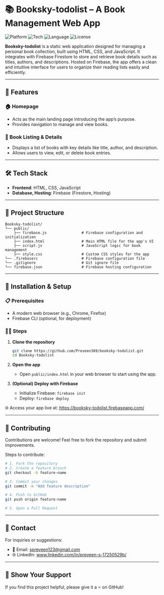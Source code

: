 # 📚 Booksky-todolist – A Book Management Web App

![Platform](https://img.shields.io/badge/Platform-Web-blue.svg)
![Tech](https://img.shields.io/badge/Frontend-HTML%20%7C%20CSS-orange.svg)
![Language](https://img.shields.io/badge/Language-JavaScript-yellow.svg)
![License](https://img.shields.io/badge/License-MIT-lightgrey.svg)

**Booksky-todolist** is a static web application designed for managing a personal book collection, built using HTML, CSS, and JavaScript. It integrates with Firebase Firestore to store and retrieve book details such as titles, authors, and descriptions. Hosted on Firebase, the app offers a clean and intuitive interface for users to organize their reading lists easily and efficiently.

---

## 🚀 Features

### 🏠 Homepage
- Acts as the main landing page introducing the app’s purpose.  
- Provides navigation to manage and view books.

### 📖 Book Listing & Details
- Displays a list of books with key details like title, author, and description.  
- Allows users to view, edit, or delete book entries.

---

## 🛠️ Tech Stack

- **Frontend**: HTML, CSS, JavaScript  
- **Database, Hosting**: Firebase (Firestore, Hosting)  

---

## 📂 Project Structure

```
Booksky-todolist/
└── public/
    ├── firebase.js                # Firebase configuration and initialization
    ├── index.html                 # Main HTML file for the app's UI
    ├── script.js                  # JavaScript logic for book management
    ├── style.css                  # Custom CSS styles for the app
└── .firebaserc                    # Firebase configuration file
└── .gitignore                     # Git ignore file
└── firebase.json                  # Firebase hosting configuration
```

---

## 🧪 Installation & Setup

### 📋 Prerequisites
- A modern web browser (e.g., Chrome, Firefox)  
- Firebase CLI (optional, for deployment)

### 🧑‍💻 Steps
1. **Clone the repository**
   ```bash
   git clone https://github.com/Preveen369/booksky-todolist.git
   cd Booksky-todolist
   ```

2. **Open the app**
   - Open `public/index.html` in your web browser to start using the app.

3. **(Optional) Deploy with Firebase**
   - Initialize Firebase: `firebase init`
   - Deploy: `firebase deploy`

🌐 Access your app live at: https://booksky-todolist.firebaseapp.com/

---

## 🤝 Contributing

Contributions are welcome! Feel free to fork the repository and submit improvements.

Steps to contribute:

```bash
# 1. Fork the repository
# 2. Create a feature branch
git checkout -b feature-name

# 3. Commit your changes
git commit -m "Add feature description"

# 4. Push to GitHub
git push origin feature-name

# 5. Open a Pull Request
```

---

## 📧 Contact

For inquiries or suggestions:

- 📩 Email: spreveen123@gmail.com  
- 🌐 LinkedIn: www.linkedin.com/in/preveen-s-17250529b/

---

## 🌟 Show Your Support

If you find this project helpful, please give it a ⭐ on GitHub!
